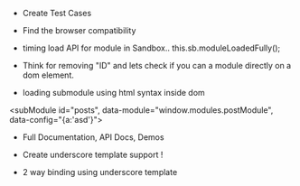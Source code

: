 * Create Test Cases

* Find the browser compatibility

* timing load API for module in Sandbox.. this.sb.moduleLoadedFully();

* Think for removing "ID" and lets check if you can a module directly on a dom element.

* loading submodule using html syntax inside dom

 <subModule id="posts", data-module="window.modules.postModule", data-config="{a:'asd'}"></subModule>

* Full Documentation, API Docs, Demos

* Create underscore template support !
* 2 way binding using underscore template
 